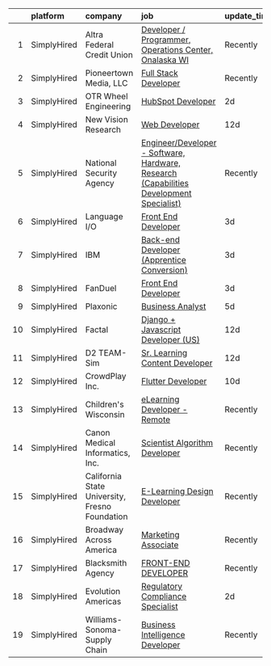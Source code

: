 

|    | platform    | company                                        | job                                                                                                                                                                                                       | update_time   | location          |
|---:|:------------|:-----------------------------------------------|:----------------------------------------------------------------------------------------------------------------------------------------------------------------------------------------------------------|:--------------|:------------------|
|  1 | SimplyHired | Altra Federal Credit Union                     | [Developer / Programmer, Operations Center, Onalaska WI](https://www.simplyhired.com/job/J_nb4BehTLqHczBmnATjA8SgUE9qwIcYxyMtJGC7ErFCFNJaggIdvQ?q=interactive+developer)                                  | Recently      | Onalaska, WI      |
|  2 | SimplyHired | Pioneertown Media, LLC                         | [Full Stack Developer](https://www.simplyhired.com/job/nme12vVVSYPyuqS5Goo_pUwI_eUhO9rSw1HfdFbaeSjci7Mg9bTgkw?q=interactive+developer)                                                                    | Recently      | Remote            |
|  3 | SimplyHired | OTR Wheel Engineering                          | [HubSpot Developer](https://www.simplyhired.com/job/col1t5cFNZUNZ-Z4rO8DWs7L3iCsLG7xJCcTY6NgiS0xyDWT8Sy2rg?q=interactive+developer)                                                                       | 2d            | Remote            |
|  4 | SimplyHired | New Vision Research                            | [Web Developer](https://www.simplyhired.com/job/pONPYogv7pArptTGNZ8jCBQaLJD47_lXBOdWFRIdktTpF5V6mwXQfg?q=interactive+developer)                                                                           | 12d           | Remote            |
|  5 | SimplyHired | National Security Agency                       | [Engineer/Developer - Software, Hardware, Research (Capabilities Development Specialist)](https://www.simplyhired.com/job/RGYdC1dZjfyK30s_xAYJ5U3BOYIitMKqcs9kZ4cQUlsrLxkTw7gVXg?q=interactive+developer) | Recently      | Fort Meade, MD    |
|  6 | SimplyHired | Language I/O                                   | [Front End Developer](https://www.simplyhired.com/job/NsRaIkp-hYAc_fwvuDS9TZUZMqQEru_gLbJdc1jW3jJRXv8KdPWarw?q=interactive+developer)                                                                     | 3d            | Remote            |
|  7 | SimplyHired | IBM                                            | [Back-end Developer (Apprentice Conversion)](https://www.simplyhired.com/job/TMMW6excHFTGY77vYat8B39p3amFAA0nQyIuIsW4r1XaratQMeEjEw?q=interactive+developer)                                              | 3d            | Poughkeepsie, NY  |
|  8 | SimplyHired | FanDuel                                        | [Front End Developer](https://www.simplyhired.com/job/FyfzLiIEzW1982bLhuDBOw-3gKwCsljRHXApOrXrEMocs-EkmWNPtA?q=interactive+developer)                                                                     | 3d            | New York, NY      |
|  9 | SimplyHired | Plaxonic                                       | [Business Analyst](https://www.simplyhired.com/job/NWV6aBZr-KqVA7PAo4SMdiTkRz0hr-BRUdpORT9AhUFnCEDyu4x9sQ?q=interactive+developer)                                                                        | 5d            | Remote            |
| 10 | SimplyHired | Factal                                         | [Django + Javascript Developer (US)](https://www.simplyhired.com/job/xSUW31coVq_Ud40LWleD_wiSXopxXqTzUgSorPZk4TgAGJoxkIGhTw?q=interactive+developer)                                                      | 12d           | Remote            |
| 11 | SimplyHired | D2 TEAM-Sim                                    | [Sr. Learning Content Developer](https://www.simplyhired.com/job/2NXaUV4cNyVESpHVovYu7osVI1gLe78XagcdBNYqpgy6kVsAdg3NTQ?q=interactive+developer)                                                          | 12d           | Somerset, NJ      |
| 12 | SimplyHired | CrowdPlay Inc.                                 | [Flutter Developer](https://www.simplyhired.com/job/BXtYk3dOcbyFr82InPxFD7W3mE7ND4jBdF2CuRhLf2omXeNk2Khrzg?q=interactive+developer)                                                                       | 10d           | Remote            |
| 13 | SimplyHired | Children's Wisconsin                           | [eLearning Developer - Remote](https://www.simplyhired.com/job/FOoIS8UbrNU6cs7LvTQkD5PYSfEmF9D1oFxF1esBHUF_sG18-MRavw?q=interactive+developer)                                                            | Recently      | Milwaukee, WI     |
| 14 | SimplyHired | Canon Medical Informatics, Inc.                | [Scientist Algorithm Developer](https://www.simplyhired.com/job/xeMyvvskHmQaeaJh2VgmXwaHMx2tq7HwAbGYZqrdg_2FWU-9CvYGEw?q=interactive+developer)                                                           | Recently      | Minnetonka, MN    |
| 15 | SimplyHired | California State University, Fresno Foundation | [E-Learning Design Developer](https://www.simplyhired.com/job/gIB6pHo13oezwawFLqndIPpOGn_hDmoWCrqZ7K3HGgUXJsmuvlqluw?q=interactive+developer)                                                             | Recently      | Fresno, CA        |
| 16 | SimplyHired | Broadway Across America                        | [Marketing Associate](https://www.simplyhired.com/job/nl9-d4DN8WGR_oH4Pjoy15VfXhRArpUAs_AaD7KKS252hXpSbS7dCg?q=interactive+developer)                                                                     | Recently      | Houston, TX       |
| 17 | SimplyHired | Blacksmith Agency                              | [FRONT-END DEVELOPER](https://www.simplyhired.com/job/H9_cI43otRKm7Ijfd0f2AdqfCFAB9oXLc1nSUFX9fcNb-ng7o6Cd3Q?q=interactive+developer)                                                                     | Recently      | Remote            |
| 18 | SimplyHired | Evolution Americas                             | [Regulatory Compliance Specialist](https://www.simplyhired.com/job/hsjrR64Q0GHe_g3nRyxTHoHEydu_XA4m67lr0SY_0ynsEUGUwoNQiw?q=interactive+developer)                                                        | 2d            | Atlantic City, NJ |
| 19 | SimplyHired | Williams-Sonoma-Supply Chain                   | [Business Intelligence Developer](https://www.simplyhired.com/job/DOVrNdSlXpxMLIOMaFU1urU270XPD1XK-hW-H29mE6_ao4t7523Owg?q=interactive+developer)                                                         | Recently      | Olive Branch, MS  |